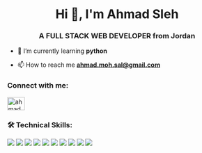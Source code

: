 <h1 align="center">Hi 👋, I'm Ahmad Sleh</h1>
<h3 align="center">A FULL STACK WEB DEVELOPER from Jordan</h3>

- 🌱 I’m currently learning **python**

- 📫 How to reach me **ahmad.moh.sal@gmail.com**

<h3 align="left">Connect with me:</h3>
<p align="left">
<a href="https://linkedin.com/in/ahmadmohammadsaleh" target="blank"><img align="center" src="https://raw.githubusercontent.com/rahuldkjain/github-profile-readme-generator/master/src/images/icons/Social/linked-in-alt.svg" alt="ahmadmohammadsaleh" height="30" width="40" /></a>
</p>

<h3 align="left">🛠 Technical Skills:</h3>
<span>
<img src="https://img.shields.io/badge/css-green?style=for-the-badge&logo=css3&logoColor=red">
<img src="https://img.shields.io/badge/HTML5-brightgreen?style=for-the-badge&logo=HTML5&logoColor=red">
<img src="https://img.shields.io/badge/JavaScript-yellowgreen?style=for-the-badge&logo=JavaScript&logoColor=red">
<img src="https://img.shields.io/badge/jQuery-yellow?style=for-the-badge&logo=jQuery&logoColor=red">
<img src="https://img.shields.io/badge/React-orange?style=for-the-badge&logo=React&logoColor=red">
<img src="https://img.shields.io/badge/Redux-red?style=for-the-badge&logo=Redux&logoColor=red">
<img src="https://img.shields.io/badge/Node.js-lightgrey?style=for-the-badge&logo=Node.js&logoColor=red">
<img src="https://img.shields.io/badge/Express-blue?style=for-the-badge&logo=Express&logoColor=red">
<img src="https://img.shields.io/badge/MongoDB-green?style=for-the-badge&logo=MongoDB&logoColor=red">
<img src="https://img.shields.io/badge/MySQL-005C84?style=for-the-badge&logo=MySQL&logoColor=red">

  
